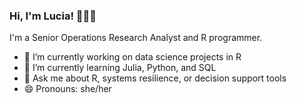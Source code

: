 ### Hi, I'm Lucia! 👋👩‍💻

I'm a Senior Operations Research Analyst and R programmer.  

- 🔭 I’m currently working on data science projects in R
- 🌱 I’m currently learning Julia, Python, and SQL
- 💬 Ask me about R, systems resilience, or decision support tools
- 😄 Pronouns: she/her
